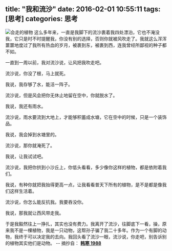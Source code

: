 title: "我和流沙"
date: 2016-02-01 10:55:11
tags: [思考]
categories: 思考
---
![会走的植物](http://7xqdqt.com1.z0.glb.clouddn.com/2016%2F02%2F01lnnvwit.jpg)
这么多年来，一直是我脚下的流沙裹着我四处漂泊，它也不淹没我，它只是时不时提醒我，你没有别的选择，否则你就被风吹走了。我就这么浑浑噩噩地度过了我所有热血的岁月，被裹到东，被裹到西，连我曾经所鄙视的种子都不如。
<!--more-->
一直到一周以前，我对流沙说，让风把我吹走吧。

流沙说，你没了根，马上就死。

我说，我存够了水，能活一阵子。

流沙说，但是风会把你无休止地留在空中，你就脱水了。

我说，我还有雨水。

流沙说，雨水要流到大地上，才能够积蓄成水塘，它在空中的时候，只是一个装饰品。

我说，我会掉到水塘里的。

流沙说，那你就淹死了。

我说，让我试试吧。

流沙说，我把你拱到小沙丘上，你低头看看，多少像你这样的植物，都是依附着我们。

我说，有种你就把我抬得更高一点，让我看看普天下所有的植物，是不是都是像我们这样生活着。

流沙说，你怎么能反抗我。我要吞没你。

我说，那我就让西风带走我。

于是我毅然往上一挣扎，其实也没有费力。我离开了流沙，往脚底下一看，操，原来我不是一棵植物，我是一只动物，这帮孙子骗了我二十多年。作为一个有脚的动物，我终于可以决定我的去向。我回头看了流沙一眼，流沙说，你走吧，别告诉别的植物其实他们是动物。   -- 摘抄自： **[韩寒 1988](http://blog.sina.com.cn/s/blog_4701280b0102elmo.html)**